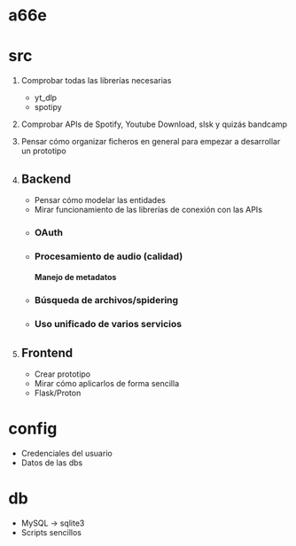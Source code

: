 # a66e


# src
1. Comprobar todas las librerías necesarias
    - yt_dlp
    - spotipy

2. Comprobar APIs de Spotify, Youtube Download, slsk y quizás bandcamp 

3. Pensar cómo organizar ficheros en general para empezar a desarrollar un prototipo

4. ## Backend
    - Pensar cómo modelar las entidades
    - Mirar funcionamiento de las librerías de conexión con las APIs
    - ### OAuth
    - ### Procesamiento de audio (calidad)
        #### Manejo de metadatos
    - ### Búsqueda de archivos/spidering
    - ### Uso unificado de varios servicios

5. ## Frontend
    - Crear prototipo
    - Mirar cómo aplicarlos de forma sencilla
    - Flask/Proton

# config
- Credenciales del usuario
- Datos de las dbs

# db
- MySQL -> sqlite3
- Scripts sencillos